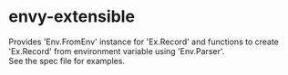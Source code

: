 # envy-extensible

Provides 'Env.FromEnv' instance for 'Ex.Record' and functions to create 'Ex.Record' from environment variable using 'Env.Parser'.  
See the spec file for examples.
